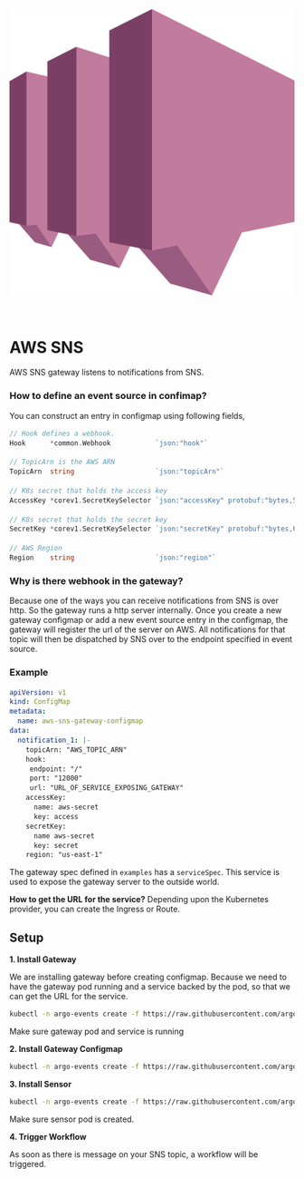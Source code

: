 <p align="center">
  <img src="https://github.com/argoproj/argo-events/blob/update-docs/docs/assets/aws-sns.png?raw=true" alt="AWS SNS"/>
</p>

<br/>

# AWS SNS

AWS SNS gateway listens to notifications from SNS.

### How to define an event source in confimap?
You can construct an entry in configmap using following fields,

```go
// Hook defines a webhook.
Hook      *common.Webhook           `json:"hook"`

// TopicArn is the AWS ARN
TopicArn  string                    `json:"topicArn"`

// K8s secret that holds the access key
AccessKey *corev1.SecretKeySelector `json:"accessKey" protobuf:"bytes,5,opt,name=accessKey"`

// K8s secret that holds the secret key
SecretKey *corev1.SecretKeySelector `json:"secretKey" protobuf:"bytes,6,opt,name=secretKey"`

// AWS Region
Region    string                    `json:"region"`
```

### Why is there webhook in the gateway?
Because one of the ways you can receive notifications from SNS is over http. So the gateway runs a http server internally.
Once you create a new gateway configmap or add a new event source entry in the configmap, the gateway will register the url of the server on AWS.
All notifications for that topic will then be dispatched by SNS over to the endpoint specified in event source.

### Example

```yaml
apiVersion: v1
kind: ConfigMap
metadata:
  name: aws-sns-gateway-configmap
data:
  notification_1: |-
    topicArn: "AWS_TOPIC_ARN"
    hook:
     endpoint: "/"
     port: "12000"
     url: "URL_OF_SERVICE_EXPOSING_GATEWAY"
    accessKey:
      name: aws-secret
      key: access
    secretKey:
      name aws-secret
      key: secret
    region: "us-east-1"
```

The gateway spec defined in `examples` has a `serviceSpec`. This service is used to expose the gateway server to the outside world.

**How to get the URL for the service?**
Depending upon the Kubernetes provider, you can create the Ingress or Route. 

## Setup

**1. Install Gateway**

We are installing gateway before creating configmap. Because we need to have the gateway pod running and a service backed by the pod, so 
that we can get the URL for the service. 

```bash
kubectl -n argo-events create -f https://raw.githubusercontent.com/argoproj/argo-events/master/examples/gateways/aws-sns.yaml
```

Make sure gateway pod and service is running

**2. Install Gateway Configmap**

```bash
kubectl -n argo-events create -f https://raw.githubusercontent.com/argoproj/argo-events/master/examples/gateways/aws-sns-gateway-configmap.yaml
```

**3. Install Sensor**

```bash
kubectl -n argo-events create -f https://raw.githubusercontent.com/argoproj/argo-events/master/examples/sensors/aws-sns.yaml
```

Make sure sensor pod is created.

**4. Trigger Workflow**

As soon as there is message on your SNS topic, a workflow will be triggered.
 